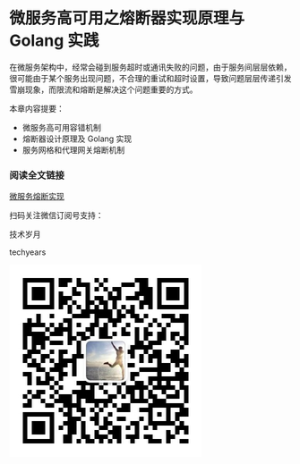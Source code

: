 # 微服务高可用之熔断器实现原理与 Golang 实践

在微服务架构中，经常会碰到服务超时或通讯失败的问题，由于服务间层层依赖，很可能由于某个服务出现问题，不合理的重试和超时设置，导致问题层层传递引发雪崩现象，而限流和熔断是解决这个问题重要的方式。

本章内容提要：
- 微服务高可用容错机制
- 熔断器设计原理及 Golang 实现
- 服务网格和代理网关熔断机制

### 阅读全文链接
[微服务熔断实现](https://mp.weixin.qq.com/s?__biz=MzIyMzMxNjYwNw==&mid=2247484006&idx=1&sn=14083070db9a5aa54d6d55718c6f967c&chksm=e8215d76df56d4605b7364fafbb7dc344cac86f3f7955d7131a8b6263caa78514c2976aa4fab&token=1518190680&lang=zh_CN#rd)

扫码关注微信订阅号支持：

技术岁月

techyears

![技术岁月](https://raw.githubusercontent.com/skyhackvip/ratelimit/master/techyears.jpg)
